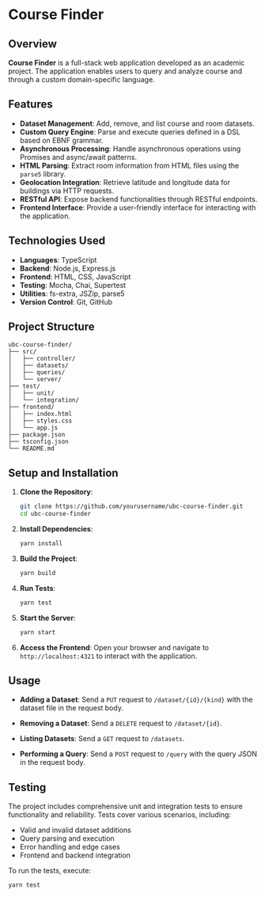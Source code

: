# Course Finder

## Overview

**Course Finder** is a full-stack web application developed as an academic project. The application enables users to query and analyze course and through a custom domain-specific language.

## Features

- **Dataset Management**: Add, remove, and list course and room datasets.
- **Custom Query Engine**: Parse and execute queries defined in a DSL based on EBNF grammar.
- **Asynchronous Processing**: Handle asynchronous operations using Promises and async/await patterns.
- **HTML Parsing**: Extract room information from HTML files using the `parse5` library.
- **Geolocation Integration**: Retrieve latitude and longitude data for buildings via HTTP requests.
- **RESTful API**: Expose backend functionalities through RESTful endpoints.
- **Frontend Interface**: Provide a user-friendly interface for interacting with the application.

## Technologies Used

- **Languages**: TypeScript
- **Backend**: Node.js, Express.js
- **Frontend**: HTML, CSS, JavaScript
- **Testing**: Mocha, Chai, Supertest
- **Utilities**: fs-extra, JSZip, parse5
- **Version Control**: Git, GitHub

## Project Structure

```
ubc-course-finder/
├── src/
│   ├── controller/
│   ├── datasets/
│   ├── queries/
│   └── server/
├── test/
│   ├── unit/
│   └── integration/
├── frontend/
│   ├── index.html
│   ├── styles.css
│   └── app.js
├── package.json
├── tsconfig.json
└── README.md
```

## Setup and Installation

1. **Clone the Repository**:
   ```bash
   git clone https://github.com/yourusername/ubc-course-finder.git
   cd ubc-course-finder
   ```

2. **Install Dependencies**:
   ```bash
   yarn install
   ```

3. **Build the Project**:
   ```bash
   yarn build
   ```

4. **Run Tests**:
   ```bash
   yarn test
   ```

5. **Start the Server**:
   ```bash
   yarn start
   ```

6. **Access the Frontend**:
   Open your browser and navigate to `http://localhost:4321` to interact with the application.

## Usage

- **Adding a Dataset**:
  Send a `PUT` request to `/dataset/{id}/{kind}` with the dataset file in the request body.

- **Removing a Dataset**:
  Send a `DELETE` request to `/dataset/{id}`.

- **Listing Datasets**:
  Send a `GET` request to `/datasets`.

- **Performing a Query**:
  Send a `POST` request to `/query` with the query JSON in the request body.

## Testing

The project includes comprehensive unit and integration tests to ensure functionality and reliability. Tests cover various scenarios, including:

- Valid and invalid dataset additions
- Query parsing and execution
- Error handling and edge cases
- Frontend and backend integration

To run the tests, execute:

```bash
yarn test
```

